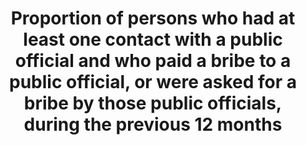 ---
actual_indicator_available: null
actual_indicator_available_description: null
comments_and_limitations: null
data_non_statistical: true
date_metadata_updated: null
date_of_national_source_publication: null
disaggregation_categories: null
disaggregation_geography: null
goal_meta_link: http://unstats.un.org/sdgs/files/metadata-compilation/Metadata-Goal-16.pdf
goal_meta_link_page: 21
graph: null
graph_status_notes: unk
graph_title: Proportion of persons who had at least one contact with a public official
  and who paid a bribe to a public official, or were asked for a bribe by those public
  officials, during the previous 12 months
graph_type: null
graph_type_description: null
has_metadata: true
indicator: 16.5.1
indicator_definition: 'Percentage of persons who paid at least one bribe (gave a public
  official money, a gift or counter favour) or were asked for a bribe by these public
  officials, to a public official in the last 12 months, as a percentage of persons
  who had at least one contact with a public official in the same period. Bribery
  is the undue advantage (money, gift or a service) requested/offered by/to a public
  official in exchange for a special treatment. Administrative bribery is often intended
  as the type of bribery affecting citizens or businesses in their dealings with public
  administrations and/or civil servants: this form of bribery affects most countries
  of the world and can be measured through sample surveys that focus on the experience
  of bribery.'
indicator_name: Proportion of persons who had at least one contact with a public official
  and who paid a bribe to a public official, or were asked for a bribe by those public
  officials, during the previous 12 months
indicator_variable: null
international_and_national_references: null
layout: indicator
method_of_computation: ''
periodicity: null
permalink: /16-5-1/
published: false
rationale_interpretation: Corruption is an antonym of equal accessibility to public
  services and of correct functioning of the economy; as such, it has a negative impact
  on fair distribution of resources and development opportunities. Besides, corruption
  erodes public trust in authorities and the rule of law; when administrative bribery
  becomes a recurrent experience of large sectors of the population and businesses,
  its negative effects have an enduring negative impact on democratic processes and
  justice. By providing a direct measure of the experience of bribery, this indicator
  provides an objective metrics of corruption, a yardstick to monitor progress in
  the fight against corruption.
reporting_status: notstarted
scheduled_update_by_SDG_team: null
scheduled_update_by_national_source: null
sdg_goal: 16
source_active_1: true
source_agency_staff_email_1: null
source_agency_staff_name_1: null
source_agency_survey_dataset_1: null
source_notes_1: null
source_title_1: null
source_url_1: null
target: Substantially reduce corruption and bribery in all their forms.
target_id: '16.5'
time_period: null
title: Proportion of persons who had at least one contact with a public official and
  who paid a bribe to a public official, or were asked for a bribe by those public
  officials, during the previous 12 months
un_custodial_agency: UNODC
un_designated_tier: '2'
unit_of_measure: null
variable_description: null
variable_notes: null
---
